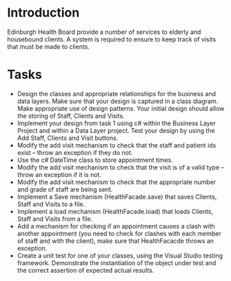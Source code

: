 # Introduction
Edinburgh Health Board provide a number of services to elderly and housebound clients. A system is
required to ensure to keep track of visits that must be made to clients.
# Tasks
- Design the classes and appropriate relationships for the business and data layers. Make sure
that your design is captured in a class diagram. Make appropriate use of design patterns.
Your initial design should allow the storing of Staff, Clients and Visits.
- Implement your design from task 1 using c# within the Business Layer Project and within a
Data Layer project. Test your design by using the Add Staff, Clients and Visit buttons. 
- Modify the add visit mechanism to check that the staff and patient ids exist – throw an
exception if they do not.
- Use the c# DateTime class to store appointment times.
- Modify the add visit mechanism to check that the visit is of a valid type – throw an exception
if it is not.
- Modify the add visit mechanism to check that the appropriate number and grade of staff are
being sent.
- Implement a Save mechanism (HealthFacade.save) that saves Clients, Staff and Visits to a
file.
- Implement a load mechanism (HealthFacade.load) that loads Clients, Staff and Visits from a
file.
- Add a mechanism for checking if an appointment causes a clash with another appointment
(you need to check for clashes with each member of staff and with the client), make sure
that HealthFacacde throws an exception.
- Create a unit test for one of your classes, using the Visual Studio testing framework.
Demonstrate the instantiation of the object under test and the correct assertion of expected
actual results.
